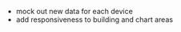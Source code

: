 
<!-- TODO: -->

- mock out new data for each device
- add responsiveness to building and chart areas
